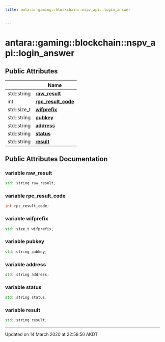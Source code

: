 ```yaml
---
title: antara::gaming::blockchain::nspv_api::login_answer


---
```


# antara::gaming::blockchain::nspv_api::login_answer

















## Public Attributes

|                | Name           |
| -------------- | -------------- |
| std::string | **[raw_result](Classes/structantara_1_1gaming_1_1blockchain_1_1nspv__api_1_1login__answer.md#variable-raw_result)**  |
| int | **[rpc_result_code](Classes/structantara_1_1gaming_1_1blockchain_1_1nspv__api_1_1login__answer.md#variable-rpc_result_code)**  |
| std::size_t | **[wifprefix](Classes/structantara_1_1gaming_1_1blockchain_1_1nspv__api_1_1login__answer.md#variable-wifprefix)**  |
| std::string | **[pubkey](Classes/structantara_1_1gaming_1_1blockchain_1_1nspv__api_1_1login__answer.md#variable-pubkey)**  |
| std::string | **[address](Classes/structantara_1_1gaming_1_1blockchain_1_1nspv__api_1_1login__answer.md#variable-address)**  |
| std::string | **[status](Classes/structantara_1_1gaming_1_1blockchain_1_1nspv__api_1_1login__answer.md#variable-status)**  |
| std::string | **[result](Classes/structantara_1_1gaming_1_1blockchain_1_1nspv__api_1_1login__answer.md#variable-result)**  |












## Public Attributes Documentation

### variable raw_result

```cpp
std::string raw_result;
```




























### variable rpc_result_code

```cpp
int rpc_result_code;
```




























### variable wifprefix

```cpp
std::size_t wifprefix;
```




























### variable pubkey

```cpp
std::string pubkey;
```




























### variable address

```cpp
std::string address;
```




























### variable status

```cpp
std::string status;
```




























### variable result

```cpp
std::string result;
```
































-------------------------------

Updated on 14 March 2020 at 22:59:50 AKDT